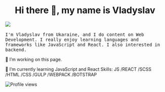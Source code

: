 <h1 align="center"> Hi there 👋, my name is Vladyslav</h1>
  <img src="https://media.giphy.com/media/GnTHlXYp08VDJllWj7/giphy.gif">
  <br><br
  
  
  
<h3>  
<samp>
I'm Vladyslav from Ukaraine, and I do content on Web Development. I really enjoy learning languages and frameworks like JavaScript and React. I also interested in backend.
</samp>
</h3>

🔭 I’m  working on this page. 

🌱 I’m currently learning JavaScript and React
Skills: JS /REACT /SCSS /HTML /CSS  /GULP /WEBPACK /BOTSTRAP





![Profile views](https://gpvc.arturio.dev/vladyslavos)  
